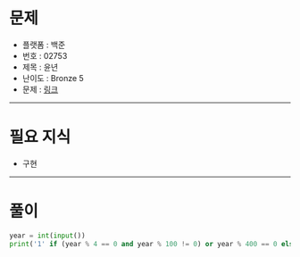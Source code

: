 # 문제
- 플랫폼 : 백준
- 번호 : 02753
- 제목 : 윤년
- 난이도 : Bronze 5
- 문제 : <a href="https://www.acmicpc.net/problem/2753" target="_blank">링크</a>

---

# 필요 지식
- 구현

---

# 풀이
```python
year = int(input())
print('1' if (year % 4 == 0 and year % 100 != 0) or year % 400 == 0 else '0')
```
